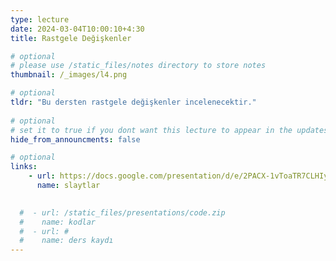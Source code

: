 ```yaml
---
type: lecture
date: 2024-03-04T10:00:10+4:30 
title: Rastgele Değişkenler

# optional
# please use /static_files/notes directory to store notes
thumbnail: /_images/l4.png

# optional
tldr: "Bu dersten rastgele değişkenler incelenecektir."
  
# optional
# set it to true if you dont want this lecture to appear in the updates section
hide_from_announcments: false

# optional
links:
    - url: https://docs.google.com/presentation/d/e/2PACX-1vToaTR7CLHIyf-y9s50jiakN7vH3VmCdBARQtO2yPy1CnosL6uoLM_lATQKiczkHJi1Woqe7d10qJiR/pub?start=false&loop=false&delayms=60000
      name: slaytlar
    

  #  - url: /static_files/presentations/code.zip
  #    name: kodlar
  #  - url: #
  #    name: ders kaydı
---
```

<!-- Other additional contents using markdown -->
<!--
**Suggested Readings:**
- [Readings 1](http://example.com)
- [Readings 2](http://example.com)
-->
